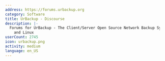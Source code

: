 ```yaml
---
address: https://forums.urbackup.org
category: Software
title: UrBackup - Discourse
description: |-
  Forums for UrBackup - The Client/Server Open Source Network Backup System for Windows
    and Linux
userCount: 2745
icon: urbackup.png
activity: medium
language: en_US
---
```

